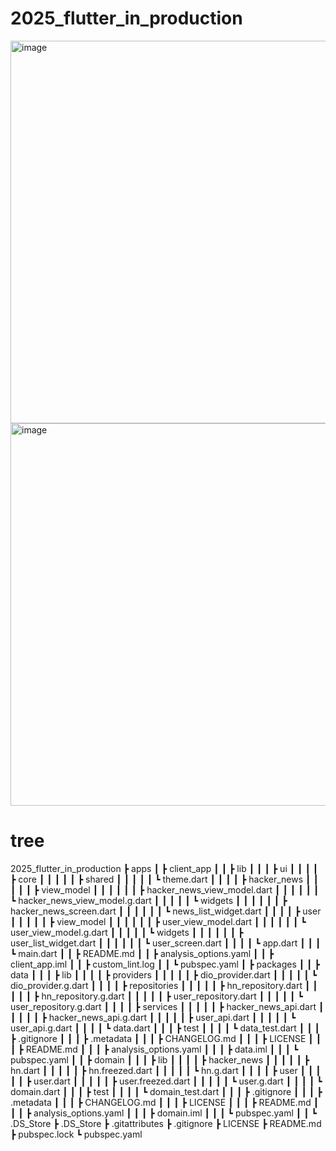 # 2025_flutter_in_production

<img width="612" alt="image" src="https://github.com/user-attachments/assets/9a5e50b7-d3a3-44cb-821c-407acd8d7212" />

<img width="612" alt="image" src="https://github.com/user-attachments/assets/547a7185-4cdf-462c-aafa-282d91d2d802" />

 
# tree

2025_flutter_in_production
 ┣ apps
 ┃ ┣ client_app
 ┃ ┃ ┣ lib
 ┃ ┃ ┃ ┣ ui
 ┃ ┃ ┃ ┃ ┣ core
 ┃ ┃ ┃ ┃ ┃ ┣ shared
 ┃ ┃ ┃ ┃ ┃ ┗ theme.dart
 ┃ ┃ ┃ ┃ ┣ hacker_news
 ┃ ┃ ┃ ┃ ┃ ┣ view_model
 ┃ ┃ ┃ ┃ ┃ ┃ ┣ hacker_news_view_model.dart
 ┃ ┃ ┃ ┃ ┃ ┃ ┗ hacker_news_view_model.g.dart
 ┃ ┃ ┃ ┃ ┃ ┗ widgets
 ┃ ┃ ┃ ┃ ┃ ┃ ┣ hacker_news_screen.dart
 ┃ ┃ ┃ ┃ ┃ ┃ ┗ news_list_widget.dart
 ┃ ┃ ┃ ┃ ┣ user
 ┃ ┃ ┃ ┃ ┃ ┣ view_model
 ┃ ┃ ┃ ┃ ┃ ┃ ┣ user_view_model.dart
 ┃ ┃ ┃ ┃ ┃ ┃ ┗ user_view_model.g.dart
 ┃ ┃ ┃ ┃ ┃ ┗ widgets
 ┃ ┃ ┃ ┃ ┃ ┃ ┣ user_list_widget.dart
 ┃ ┃ ┃ ┃ ┃ ┃ ┗ user_screen.dart
 ┃ ┃ ┃ ┃ ┗ app.dart
 ┃ ┃ ┃ ┗ main.dart
 ┃ ┃ ┣ README.md
 ┃ ┃ ┣ analysis_options.yaml
 ┃ ┃ ┣ client_app.iml
 ┃ ┃ ┣ custom_lint.log
 ┃ ┃ ┗ pubspec.yaml
 ┃ ┣ packages
 ┃ ┃ ┣ data
 ┃ ┃ ┃ ┣ lib
 ┃ ┃ ┃ ┃ ┣ providers
 ┃ ┃ ┃ ┃ ┃ ┣ dio_provider.dart
 ┃ ┃ ┃ ┃ ┃ ┗ dio_provider.g.dart
 ┃ ┃ ┃ ┃ ┣ repositories
 ┃ ┃ ┃ ┃ ┃ ┣ hn_repository.dart
 ┃ ┃ ┃ ┃ ┃ ┣ hn_repository.g.dart
 ┃ ┃ ┃ ┃ ┃ ┣ user_repository.dart
 ┃ ┃ ┃ ┃ ┃ ┗ user_repository.g.dart
 ┃ ┃ ┃ ┃ ┣ services
 ┃ ┃ ┃ ┃ ┃ ┣ hacker_news_api.dart
 ┃ ┃ ┃ ┃ ┃ ┣ hacker_news_api.g.dart
 ┃ ┃ ┃ ┃ ┃ ┣ user_api.dart
 ┃ ┃ ┃ ┃ ┃ ┗ user_api.g.dart
 ┃ ┃ ┃ ┃ ┗ data.dart
 ┃ ┃ ┃ ┣ test
 ┃ ┃ ┃ ┃ ┗ data_test.dart
 ┃ ┃ ┃ ┣ .gitignore
 ┃ ┃ ┃ ┣ .metadata
 ┃ ┃ ┃ ┣ CHANGELOG.md
 ┃ ┃ ┃ ┣ LICENSE
 ┃ ┃ ┃ ┣ README.md
 ┃ ┃ ┃ ┣ analysis_options.yaml
 ┃ ┃ ┃ ┣ data.iml
 ┃ ┃ ┃ ┗ pubspec.yaml
 ┃ ┃ ┣ domain
 ┃ ┃ ┃ ┣ lib
 ┃ ┃ ┃ ┃ ┣ hacker_news
 ┃ ┃ ┃ ┃ ┃ ┣ hn.dart
 ┃ ┃ ┃ ┃ ┃ ┣ hn.freezed.dart
 ┃ ┃ ┃ ┃ ┃ ┗ hn.g.dart
 ┃ ┃ ┃ ┃ ┣ user
 ┃ ┃ ┃ ┃ ┃ ┣ user.dart
 ┃ ┃ ┃ ┃ ┃ ┣ user.freezed.dart
 ┃ ┃ ┃ ┃ ┃ ┗ user.g.dart
 ┃ ┃ ┃ ┃ ┗ domain.dart
 ┃ ┃ ┃ ┣ test
 ┃ ┃ ┃ ┃ ┗ domain_test.dart
 ┃ ┃ ┃ ┣ .gitignore
 ┃ ┃ ┃ ┣ .metadata
 ┃ ┃ ┃ ┣ CHANGELOG.md
 ┃ ┃ ┃ ┣ LICENSE
 ┃ ┃ ┃ ┣ README.md
 ┃ ┃ ┃ ┣ analysis_options.yaml
 ┃ ┃ ┃ ┣ domain.iml
 ┃ ┃ ┃ ┗ pubspec.yaml
 ┃ ┃ ┗ .DS_Store
 ┣ .DS_Store
 ┣ .gitattributes
 ┣ .gitignore
 ┣ LICENSE
 ┣ README.md
 ┣ pubspec.lock
 ┗ pubspec.yaml
